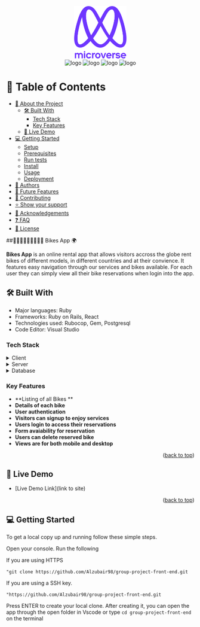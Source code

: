 <div align="center">

  <img src="murple_logo.png" alt="logo" width="140"  height="auto" />
  <br/>

 <img src="https://badgen.net/builder#badge/Ruby%20on%20Rails/7.0.4/red" alt="logo" width="120"  height="auto" />
<img src="https://img.shields.io/badge/postgres-%23316192.svg?style=for-the-badge&logo=postgresql&logoColor=white" alt="logo" width="120"  height="auto" />
<img src="https://img.shields.io/badge/github-%23121011.svg?style=for-the-badge&logo=github&logoColor=white" alt="logo" width="120"  height="auto" />
<img src="https://img.shields.io/badge/ruby-%23CC342D.svg?style=for-the-badge&logo=ruby&logoColor=white" alt="logo" width="120"  height="auto" />
</div>

<!-- TABLE OF CONTENTS -->

# 📗 Table of Contents
- [📖 About the Project](#about-project)
  - [🛠 Built With](#built-with)
    - [Tech Stack](#tech-stack)
    - [Key Features](#key-features)
  - [🚀 Live Demo](#live-demo)
- [💻 Getting Started](#getting-started)
  - [Setup](#setup)
  - [Prerequisites](#prerequisites)
  - [Run tests](#run-tests)
  - [Install](#install)
  - [Usage](#usage)
  - [Deployment](#triangular_flag_on_post-deployment)
- [👥 Authors](#authors)
- [🔭 Future Features](#future-features)
- [🤝 Contributing](#contributing)
- [⭐️ Show your support](#support)
- [🙏 Acknowledgements](#acknowledgements)
- [❓ FAQ](#faq)
- [📝 License](#license)

<!-- PROJECT DESCRIPTION -->

##🚴🏻‍♀️🚴🏻‍♂️🚴🏻‍♂️ Bikes App 🌍<a name="about-project"></a>

**Bikes App** is an online rental app that allows visitors accross the globe rent bikes of different models, in different countries and at their convience. It features easy navigation through our services and bikes available. For each user they can simply view all their bike reservations when login into the app. 

## 🛠 Built With <a name="built-with"></a>
- Major languages: Ruby
- Frameworks: Ruby on Rails, React
- Technologies used: Rubocop, Gem, Postgresql
- Code Editor: Visual Studio

### Tech Stack <a name="tech-stack"></a>

<details>
  <summary>Client</summary>
  <ul>
    <li><a href="https://reactjs.org/">React.js</a></li>
  </ul>
</details>

<details>
  <summary>Server</summary>
  <ul>
    <li><a href="https://rubyonrails.org/">RubyonRails</a></li>
  </ul>
</details>

<details>
<summary>Database</summary>
  <ul>
    <li><a href="https://www.postgresql.org/">PostgreSQL</a></li>
  </ul>
</details>

### Key Features <a name="key-features"></a>

- **Listing of all Bikes **
- **Details of each bike**
- **User authentication**
- **Visitors can signup to enjoy services**
- **Users login to access their reservations**
- **Form avaiability for reservation**
- **Users can delete reserved bike**
- **Views are for both mobile and desktop**

<p align="right">(<a href="#readme-top">back to top</a>)</p>

<!-- LIVE DEMO -->

## 🚀 Live Demo <a name="live-demo"></a>


- [Live Demo Link](link to site)

<p align="right">(<a href="#readme-top">back to top</a>)</p>

<!-- GETTING STARTED -->

## 💻 Getting Started <a name="getting-started"></a>

To get a local copy up and running follow these simple steps.

Open your console. Run the following 

If you are using HTTPS

    "git clone https://github.com/Alzubair98/group-project-front-end.git

If you are using a SSH key.

    "https://github.com/Alzubair98/group-project-front-end.git


Press ENTER to create your local clone. After creating it, you can open the app through the open folder in Vscode or type   `cd group-project-front-end`    on the terminal 

